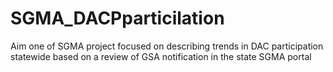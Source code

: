 # SGMA_DACPparticilation
Aim one of SGMA project focused on describing trends in DAC participation statewide based on a review of GSA notification in the state SGMA portal
